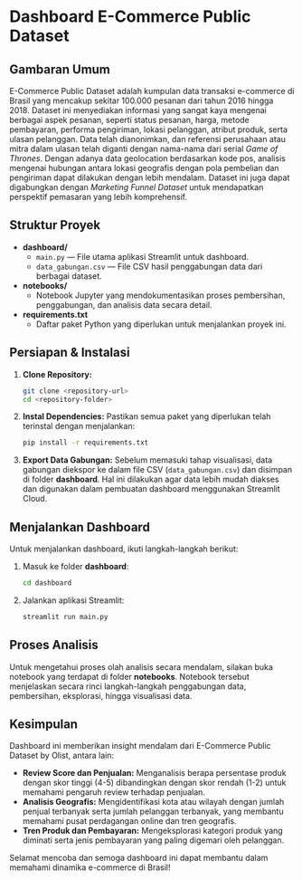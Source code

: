 # Dashboard E-Commerce Public Dataset

## Gambaran Umum
E-Commerce Public Dataset adalah kumpulan data transaksi e-commerce di Brasil yang mencakup sekitar 100.000 pesanan dari tahun 2016 hingga 2018. Dataset ini menyediakan informasi yang sangat kaya mengenai berbagai aspek pesanan, seperti status pesanan, harga, metode pembayaran, performa pengiriman, lokasi pelanggan, atribut produk, serta ulasan pelanggan. Data telah dianonimkan, dan referensi perusahaan atau mitra dalam ulasan telah diganti dengan nama-nama dari serial *Game of Thrones*. Dengan adanya data geolocation berdasarkan kode pos, analisis mengenai hubungan antara lokasi geografis dengan pola pembelian dan pengiriman dapat dilakukan dengan lebih mendalam. Dataset ini juga dapat digabungkan dengan *Marketing Funnel Dataset* untuk mendapatkan perspektif pemasaran yang lebih komprehensif.

## Struktur Proyek
- **dashboard/**  
  - `main.py` — File utama aplikasi Streamlit untuk dashboard.  
  - `data_gabungan.csv` — File CSV hasil penggabungan data dari berbagai dataset.
- **notebooks/**  
  - Notebook Jupyter yang mendokumentasikan proses pembersihan, penggabungan, dan analisis data secara detail.
- **requirements.txt**  
  - Daftar paket Python yang diperlukan untuk menjalankan proyek ini.

## Persiapan & Instalasi
1. **Clone Repository:**
   ```bash
   git clone <repository-url>
   cd <repository-folder>
   ```

2. **Instal Dependencies:**
   Pastikan semua paket yang diperlukan telah terinstal dengan menjalankan:
   ```bash
   pip install -r requirements.txt
   ```

3. **Export Data Gabungan:**
   Sebelum memasuki tahap visualisasi, data gabungan diekspor ke dalam file CSV (`data_gabungan.csv`) dan disimpan di folder **dashboard**. Hal ini dilakukan agar data lebih mudah diakses dan digunakan dalam pembuatan dashboard menggunakan Streamlit Cloud.

## Menjalankan Dashboard
Untuk menjalankan dashboard, ikuti langkah-langkah berikut:
1. Masuk ke folder **dashboard**:
   ```bash
   cd dashboard
   ```
2. Jalankan aplikasi Streamlit:
   ```bash
   streamlit run main.py
   ```

## Proses Analisis
Untuk mengetahui proses olah analisis secara mendalam, silakan buka notebook yang terdapat di folder **notebooks**. Notebook tersebut menjelaskan secara rinci langkah-langkah penggabungan data, pembersihan, eksplorasi, hingga visualisasi data.

## Kesimpulan
Dashboard ini memberikan insight mendalam dari E-Commerce Public Dataset by Olist, antara lain:
- **Review Score dan Penjualan:** Menganalisis berapa persentase produk dengan skor tinggi (4-5) dibandingkan dengan skor rendah (1-2) untuk memahami pengaruh review terhadap penjualan.
- **Analisis Geografis:** Mengidentifikasi kota atau wilayah dengan jumlah penjual terbanyak serta jumlah pelanggan terbanyak, yang membantu memahami pusat perdagangan online dan tren geografis.
- **Tren Produk dan Pembayaran:** Mengeksplorasi kategori produk yang diminati serta jenis pembayaran yang paling digemari oleh pelanggan.

Selamat mencoba dan semoga dashboard ini dapat membantu dalam memahami dinamika e-commerce di Brasil!
```
